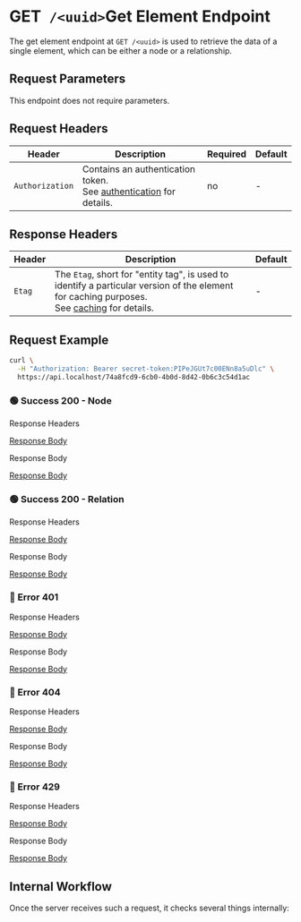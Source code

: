 # <span class="title-url"><span class="method-get">GET</span>` /<uuid>`</span><span class="title-human">Get Element Endpoint</span>

<!-- panels:start -->
<!-- div:left-panel -->

The get element endpoint at `GET /<uuid>` is used to retrieve the data of a single element, which can be either
a node or a relationship.

## Request Parameters

This endpoint does not require parameters.

## Request Headers

<div class="table-request-headers">

| Header          | Description                                                                                         | Required | Default |
|-----------------|-----------------------------------------------------------------------------------------------------|----------|---------|
| `Authorization` | Contains an authentication token. <br />See [authentication](/concepts/authentication) for details. | no       | -       |

</div>

## Response Headers

<div class="table-response-headers">

| Header | Description                                                                                                                                                          | Default |
| ------ |----------------------------------------------------------------------------------------------------------------------------------------------------------------------| ------- |
| `Etag` | The `Etag`, short for "entity tag", is used to identify a particular version of the element for caching purposes.<br />See [caching](/concepts/caching) for details. | -       |

</div>

## Request Example

```bash
curl \
  -H "Authorization: Bearer secret-token:PIPeJGUt7c00ENn8a5uDlc" \
  https://api.localhost/74a8fcd9-6cb0-4b0d-8d42-0b6c3c54d1ac
```

<!-- tabs:start -->

### **🟢 Success 200 - Node**

<div class="code-title auto-refresh">Response Headers</div>

[Response Body](./get-element/200-node-response-header.txt ':include :type=code')

<div class="code-title auto-refresh">Response Body</div>

[Response Body](./get-element/200-node-response-body.json ':include :type=code')

### **🟢 Success 200 - Relation**

<div class="code-title auto-refresh">Response Headers</div>

[Response Body](./get-element/200-relation-response-header.txt ':include :type=code')

<div class="code-title auto-refresh">Response Body</div>

[Response Body](./get-element/200-relation-response-body.json ':include :type=code')

### **🔴 Error 401**

<div class="code-title auto-refresh">Response Headers</div>

[Response Body](./get-element/401-response-header.txt ':include :type=code')

<div class="code-title auto-refresh">Response Body</div>

[Response Body](./get-element/401-response-body.json ':include :type=code problem+json')

### **🔴 Error 404**

<div class="code-title auto-refresh">Response Headers</div>

[Response Body](./get-element/404-response-header.txt ':include :type=code')

<div class="code-title auto-refresh">Response Body</div>

[Response Body](./get-element/404-response-body.json ':include :type=code problem+json')

### **🔴 Error 429**

<div class="code-title">Response Headers</div>

[Response Body](./get-element/429-response-header.txt ':include :type=code')

<div class="code-title">Response Body</div>

[Response Body](./get-element/429-response-body.json ':include :type=code problem+json')

<!-- tabs:end -->

<!-- div:right-panel -->

## Internal Workflow

Once the server receives such a request, it checks several things internally:

<div id="graph-container-1" class="graph-container" style="height:1000px"></div>

<!-- panels:end -->

<script>
G6.registerEdge('polyline-edge', {
  draw(cfg, group) {
    const { startPoint, endPoint } = cfg;
    const hgap = Math.abs(endPoint.x - startPoint.x);

    const path = [
      ['M', startPoint.x, startPoint.y],
      [
        'C',
        startPoint.x + hgap / 4,
        startPoint.y,
        endPoint.x - hgap / 2,
        endPoint.y,
        endPoint.x,
        endPoint.y,
      ],
    ];
    const shape = group.addShape('path', {
      attrs: {
        stroke: '#AAB7C4',
        path,
      },
      name: 'path-shape',
    });
    const midPoint = {
      x: (startPoint.x + endPoint.x) / 2,
      y: (startPoint.y + endPoint.y) / 2,
    };
    const label = group.addShape('text', {
      attrs: {
        text: cfg.label + '###########',
        x: midPoint.x,
        y: midPoint.y,
        textAlign: 'center',
        textBaseline: 'middle',
        fill: '#000',
        fontSize: 14,
      },
      name: 'label-shape',
    });
    return shape;
  },
});
renderWorkflow(document.getElementById('graph-container-1'), {
  nodes: [
    { id: 'init', ...workflowStart, label: 'server receives GET-request' },
    { id: 'checkToken', ...workflowDecision, label: 'does request contain token?' },
    { id: 'noTokenAction', ...workflowStep, label: "use default anonymous\nuser for auth" },
    { id: 'checkTokenValidity', ...workflowDecision, label: 'is token valid?' },
    { id: 'checkRateLimit', ...workflowDecision, label: "does request exceed\nrate limit?" },
    { id: 'checkElementExistence', ...workflowDecision, label: 'does element exist?' },
    { id: 'checkElementAccess', ...workflowDecision, label: "does user has\naccess to element?" },
    { id: 'loadElementData', ...workflowStep, label: 'Load element data' },
    { id: 'error401', ...workflowEndError, label: "return 401" },
    { id: 'error404', ...workflowEndError, label: 'return 404' },
    { id: 'error429', ...workflowEndError, label: 'return 429' },
    { id: 'success200', ...workflowEndSuccess , label: "return 200"},
  ],
  edges: [
    { source: 'init', target: 'checkToken', label: '' },
    { source: 'checkToken', target: 'checkTokenValidity', label: 'yes' },
    { source: 'checkToken', target: 'noTokenAction', label: 'no' },
    { source: 'checkTokenValidity', target: 'checkRateLimit', label: 'yes' },
    { source: 'checkTokenValidity', target: 'error401', label: 'no' },
    { source: 'checkRateLimit', target: 'checkElementExistence', label: 'no' },
    { source: 'checkRateLimit', target: 'error429', label: 'yes' },
    { source: 'checkElementExistence', target: 'checkElementAccess', label: 'yes' },
    { source: 'checkElementExistence', target: 'error404', label: 'no' },
    { source: 'checkElementAccess', target: 'loadElementData', label: 'yes' },
    { source: 'loadElementData', target: 'success200' },
    { source: 'checkElementAccess', target: 'error404', label: 'no' },
    { source: 'noTokenAction', target: 'checkRateLimit', label: '', type2: 'polyline-edge' }
  ],
}, 'TB');
</script>
